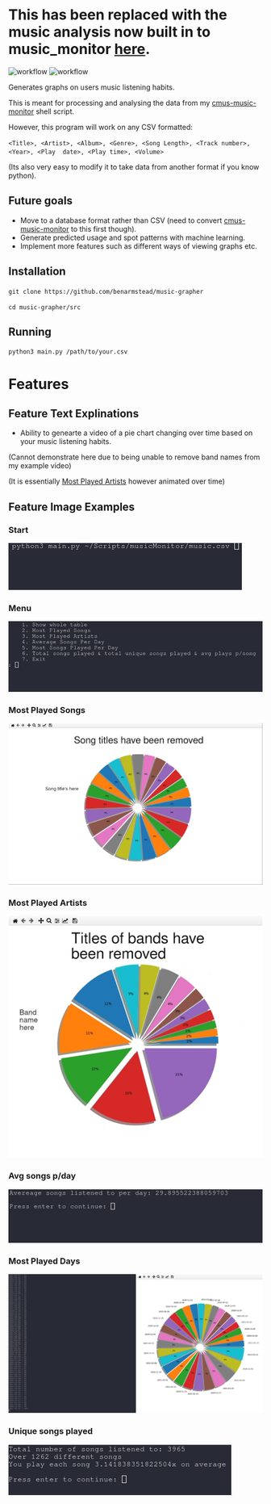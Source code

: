 # **This has been replaced with the music analysis now built in to music_monitor [here](https://github.com/benarmstead/music_monitor).**


![workflow](https://github.com/benarmstead/music-grapher/actions/workflows/python-package.yml/badge.svg)
![workflow](https://github.com/benarmstead/music-grapher/actions/workflows/codeql-analysis.yml/badge.svg)

Generates graphs on users music listening habits.

This is meant for processing and analysing the data from my [cmus-music-monitor](https://github.com/benarmstead/cmus-music-monitor) shell script.

However, this program will work on any CSV formatted:

`<Title>, <Artist>,	<Album>, <Genre>, <Song Length>, <Track number>,	<Year>,	<Play 
date>, <Play time>, <Volume>`

(Its also very easy to modify it to take data from another format if you know python).


## Future goals

- Move to a database format rather than CSV (need to convert [cmus-music-monitor](https://github.com/benarmstead/cmus-music-monitor) to this first though).
- Generate predicted usage and spot patterns with machine learning.
- Implement more features such as different ways of viewing graphs etc.

## Installation

`git clone https://github.com/benarmstead/music-grapher`

`cd music-grapher/src`

## Running

`python3 main.py /path/to/your.csv`

# Features

## Feature Text Explinations 
 - Ability to genearte a video of a pie chart changing over time based on your music listening habits. 

 (Cannot demonstrate here due to being unable to remove band names from my example video)
 
 (It is essentially [Most Played Artists](#most-played-artists) however animated over time)

## Feature Image Examples

### Start
![Start](https://raw.githubusercontent.com/benarmstead/music-grapher/main/README_images/start.webp)

### Menu
![Menu](https://raw.githubusercontent.com/benarmstead/music-grapher/main/README_images/menu.webp)

### Most Played Songs
![Most Played Songs](https://raw.githubusercontent.com/benarmstead/music-grapher/main/README_images/most_played_songs-c.webp)

### Most Played Artists
![Most Played Artists](https://raw.githubusercontent.com/benarmstead/music-grapher/main/README_images/most-played-artists-c.webp)

### Avg songs p/day
![Avg songs p/day](https://raw.githubusercontent.com/benarmstead/music-grapher/main/README_images/avg-songs-p-day.webp)

### Most Played Days
![Most Played Days](https://raw.githubusercontent.com/benarmstead/music-grapher/main/README_images/most-played-days.webp)

### Unique songs played
![Unique songs played](https://raw.githubusercontent.com/benarmstead/music-grapher/main/README_images/unique-songs-p-day.webp)
